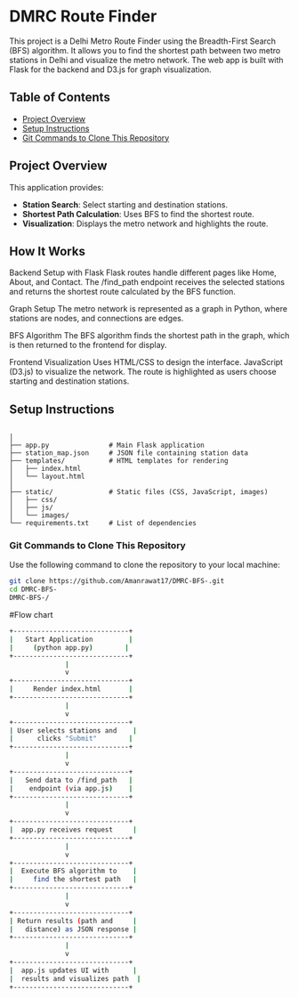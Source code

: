 # DMRC Route Finder

This project is a Delhi Metro Route Finder using the Breadth-First Search (BFS) algorithm. It allows you to find the shortest path between two metro stations in Delhi and visualize the metro network. The web app is built with Flask for the backend and D3.js for graph visualization.

## Table of Contents
- [Project Overview](#project-overview)
- [Setup Instructions](#setup-instructions)
- [Git Commands to Clone This Repository](#git-commands-to-clone-this-repository)


## Project Overview
This application provides:

- **Station Search**: Select starting and destination stations.
- **Shortest Path Calculation**: Uses BFS to find the shortest route.
- **Visualization**: Displays the metro network and highlights the route.
## How It Works
Backend Setup with Flask
Flask routes handle different pages like Home, About, and Contact. The /find_path endpoint receives the selected stations and returns the shortest route calculated by the BFS function.

Graph Setup
The metro network is represented as a graph in Python, where stations are nodes, and connections are edges.

BFS Algorithm
The BFS algorithm finds the shortest path in the graph, which is then returned to the frontend for display.

Frontend Visualization
Uses HTML/CSS to design the interface.
JavaScript (D3.js) to visualize the network. The route is highlighted as users choose starting and destination stations.
## Setup Instructions
 ````

│
├── app.py               # Main Flask application
├── station_map.json     # JSON file containing station data
├── templates/           # HTML templates for rendering
│   ├── index.html
│   └── layout.html
│
├── static/              # Static files (CSS, JavaScript, images)
│   ├── css/
│   ├── js/
│   └── images/
└── requirements.txt     # List of dependencies

````
### Git Commands to Clone This Repository
Use the following command to clone the repository to your local machine:

```bash
git clone https://github.com/Amanrawat17/DMRC-BFS-.git
cd DMRC-BFS-
DMRC-BFS-/  

````
#Flow chart 
```` bash
+-----------------------------+
|   Start Application         |
|     (python app.py)        |
+-----------------------------+
              |
              v
+-----------------------------+
|     Render index.html       |
+-----------------------------+
              |
              v
+-----------------------------+
| User selects stations and    |
|      clicks "Submit"        |
+-----------------------------+
              |
              v
+-----------------------------+
|   Send data to /find_path   |
|    endpoint (via app.js)    |
+-----------------------------+
              |
              v
+-----------------------------+
|  app.py receives request     |
+-----------------------------+
              |
              v
+-----------------------------+
|  Execute BFS algorithm to    |
|     find the shortest path   |
+-----------------------------+
              |
              v
+-----------------------------+
| Return results (path and     |
|   distance) as JSON response |
+-----------------------------+
              |
              v
+-----------------------------+
|  app.js updates UI with      |
|  results and visualizes path  |
+-----------------------------+


